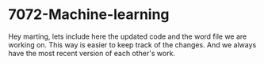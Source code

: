 # 7072-Machine-learning

Hey marting, lets include here the updated code and the word file we are working on. 
This way is easier to keep track of the changes. And we always have the most recent version of each other's work. 
